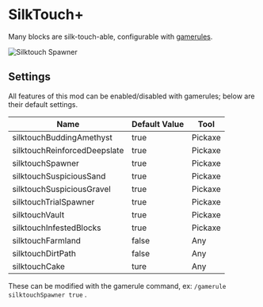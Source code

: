 # SilkTouch+
Many blocks are silk-touch-able, configurable with [gamerules](https://minecraft.wiki/w/Game_rule).

![Silktouch Spawner](https://cdn.modrinth.com/data/Gsu8eWIK/images/324c0b13911fdade5f3186933967c3d7ef0b5458.png)

## Settings
All features of this mod can be enabled/disabled with gamerules; below are their default settings.

| Name | Default Value | Tool |
| ---- | ------------- | ---- |
| silktouchBuddingAmethyst     | true  | Pickaxe |
| silktouchReinforcedDeepslate | true  | Pickaxe |
| silktouchSpawner             | true  | Pickaxe |
| silktouchSuspiciousSand      | true  | Pickaxe |
| silktouchSuspiciousGravel    | true  | Pickaxe |
| silktouchTrialSpawner        | true  | Pickaxe |
| silktouchVault               | true  | Pickaxe |
| silktouchInfestedBlocks      | true  | Pickaxe |
| silktouchFarmland            | false | Any     |
| silktouchDirtPath            | false | Any     |
| silktouchCake                | ture  | Any     |

These can be modified with the gamerule command, ex:
``/gamerule silktouchSpawner true``
.
